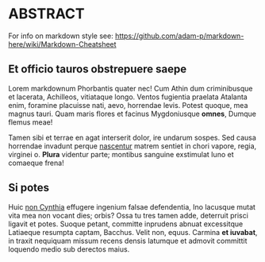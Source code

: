# ABSTRACT

For info on markdown style see: https://github.com/adam-p/markdown-here/wiki/Markdown-Cheatsheet

## Et officio tauros obstrepuere saepe

Lorem markdownum Phorbantis quater nec! Cum Athin dum criminibusque et lacerata,
Achilleos, vitiataque longo. Ventos fugientia praelata Atalanta enim, foramine
placuisse nati, aevo, horrendae levis. Potest quoque, mea magnus tauri. Quam
maris flores et facinus Mygdoniusque **omnes**, Dumque flemus meae!

Tamen sibi et terrae en agat interserit dolor, ire undarum sospes. Sed causa
horrendae invadunt perque [nascentur](http://www.thesecretofinvisibility.com/)
matrem sentiet in chori vapore, regia, virginei o. **Plura** videntur parte;
montibus sanguine exstimulat Iuno et comaeque frena!


## Si potes

Huic [non Cynthia](http://www.youtube.com/watch?v=MghiBW3r65M) effugere ingenium
falsae defendentia, Ino lacusque mutat vita mea non vocant dies; orbis? Ossa tu
tres tamen adde, deterruit prisci ligavit et potes. Suoque petant, committe
inprudens abnuat excessitque Latiaeque resumpta captam, Bacchus. Velit non,
equus. Carmina **et iuvabat**, in traxit nequiquam missum recens densis latumque
et admovit committit loquendo medio sub derectos maius.
